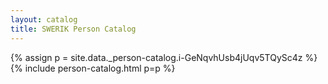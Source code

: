 ```yaml
---
layout: catalog
title: SWERIK Person Catalog
---
```

{% assign p = site.data._person-catalog.i-GeNqvhUsb4jUqv5TQySc4z %}
{% include person-catalog.html p=p %}

